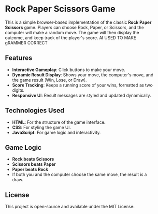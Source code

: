 # Rock Paper Scissors Game

This is a simple browser-based implementation of the classic **Rock Paper Scissors** game. Players can choose Rock, Paper, or Scissors, and the computer will make a random move. The game will then display the outcome, and keep track of the player's score.
AI USED TO MAKE gRAMMER CORRECT

## Features

- **Interactive Gameplay**: Click buttons to make your move.
- **Dynamic Result Display**: Shows your move, the computer's move, and the game result (Win, Lose, or Draw).
- **Score Tracking**: Keeps a running score of your wins, formatted as two digits.
- **Responsive UI**: Result messages are styled and updated dynamically.

## Technologies Used

- **HTML**: For the structure of the game interface.
- **CSS**: For styling the game UI.
- **JavaScript**: For game logic and interactivity.

##

## Game Logic

- **Rock beats Scissors**
- **Scissors beats Paper**
- **Paper beats Rock**
- If both you and the computer choose the same move, the result is a draw.

## License

This project is open-source and available under the MIT License.

